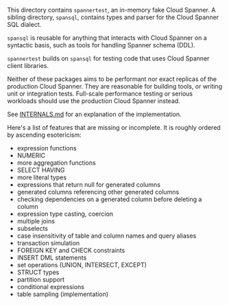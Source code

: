 This directory contains `spannertest`, an in-memory fake Cloud Spanner. A sibling
directory, `spansql`, contains types and parser for the Cloud Spanner SQL dialect.

`spansql` is reusable for anything that interacts with Cloud Spanner on a
syntactic basis, such as tools for handling Spanner schema (DDL).

`spannertest` builds on `spansql` for testing code that uses Cloud Spanner client
libraries.

Neither of these packages aims to be performant nor exact replicas of the
production Cloud Spanner. They are reasonable for building tools, or writing
unit or integration tests. Full-scale performance testing or serious workloads
should use the production Cloud Spanner instead.

See [INTERNALS.md](INTERNALS.md) for an explanation of the implementation.

Here's a list of features that are missing or incomplete. It is roughly ordered
by ascending esotericism:

- expression functions
- NUMERIC
- more aggregation functions
- SELECT HAVING
- more literal types
- expressions that return null for generated columns
- generated columns referencing other generated columns
- checking dependencies on a generated column before deleting a column
- expression type casting, coercion
- multiple joins
- subselects
- case insensitivity of table and column names and query aliases
- transaction simulation
- FOREIGN KEY and CHECK constraints
- INSERT DML statements
- set operations (UNION, INTERSECT, EXCEPT)
- STRUCT types
- partition support
- conditional expressions
- table sampling (implementation)
